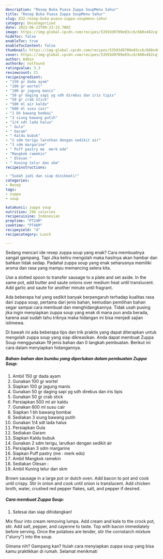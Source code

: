```yaml
---
description: "Resep Buka Puasa Zuppa SoupMenu Sahur"
title: "Resep Buka Puasa Zuppa SoupMenu Sahur"
slug: 832-resep-buka-puasa-zuppa-soupmenu-sahur
category: Uncategorized
date: 2022-06-22T09:23:23.700Z
image: https://img-global.cpcdn.com/recipes/53593d9709e03cc6/680x482cq70/zuppa-soup-foto-resep-utama.jpg
hideToc: false
enableToc: true
enableTocContent: false
thumbnail: https://img-global.cpcdn.com/recipes/53593d9709e03cc6/680x482cq70/zuppa-soup-foto-resep-utama.jpg
cover: https://img-global.cpcdn.com/recipes/53593d9709e03cc6/680x482cq70/zuppa-soup-foto-resep-utama.jpg
author: Admin
authorAv: notfound
ratingvalue: 3.3
reviewcount: 21
recipeingredient:
- "150 gr dada ayam"
- "100 gr wortel"
- "100 gr jagung manis"
- "50 gr daging sapi yg sdh direbus dan iris tipis"
- "50 gr crab stick"
- "500 ml air kaldu"
- "600 ml susu cair"
- "1 bh bawang bombai"
- "3 siung bawang putih"
- "1/4 sdt lada halus"
- " Gula"
- " Garam"
- " Kaldu bubuk"
- "2 sdm terigu larutkan dengan sedikit air"
- "3 sdm margarine"
- " Puff pastry me  merk edo"
- "Mangkok ramekin"
- " Olesan "
- " Kuning telur dan skm"
recipeinstructions:

- "Sudah jadi dan siap dinikmati!"
categories:
- Resep
tags:
- zuppa
- soup

katakunci: zuppa soup 
nutrition: 294 calories
recipecuisine: Indonesian
preptime: "PT24M"
cooktime: "PT46M"
recipeyield: "4"
recipecategory: Lunch

---
```



Sedang mencari ide resep zuppa soup yang enak? Cara membuatnya sangat gampang. Tapi Jika keliru mengolah maka hasilnya akan hambar dan bahkan tidak sedap. Padahal zuppa soup yang enak seharusnya memiliki aroma dan rasa yang mampu memancing selera kita.


Use a slotted spoon to transfer sausage to a plate and set aside. In the same pot, add butter and saute onions over medium heat until translucent. Add garlic and saute for another minute until fragrant.

Ada beberapa hal yang sedikit banyak berpengaruh terhadap kualitas rasa dari zuppa soup, pertama dari jenis bahan, kemudian pemilihan bahan segar sampai cara membuat dan menghidangkannya. Tidak usah pusing jika ingin menyiapkan zuppa soup yang enak di mana pun anda berada, karena asal sudah tahu triknya maka hidangan ini bisa menjadi sajian istimewa.


Di bawah ini ada beberapa tips dan trik praktis yang dapat diterapkan untuk mengolah zuppa soup yang siap dikreasikan. Anda dapat membuat Zuppa Soup menggunakan 19 jenis bahan dan 0 langkah pembuatan. Berikut ini cara dalam menyiapkan hidangannya.

<!--inarticleads1-->

##### Bahan-bahan dan bumbu yang diperlukan dalam pembuatan Zuppa Soup:

1. Ambil 150 gr dada ayam
1. Gunakan 100 gr wortel
1. Siapkan 100 gr jagung manis
1. Gunakan 50 gr daging sapi yg sdh direbus dan iris tipis
1. Gunakan 50 gr crab stick
1. Persiapkan 500 ml air kaldu
1. Gunakan 600 ml susu cair
1. Siapkan 1 bh bawang bombai
1. Sediakan 3 siung bawang putih
1. Gunakan 1/4 sdt lada halus
1. Persiapkan  Gula
1. Sediakan  Garam
1. Siapkan  Kaldu bubuk
1. Gunakan 2 sdm terigu, larutkan dengan sedikit air
1. Persiapkan 3 sdm margarine
1. Siapkan  Puff pastry (me : merk edo)
1. Ambil Mangkok ramekin
1. Sediakan  Olesan :
1. Ambil  Kuning telur dan skm


Brown sausage in a large pot or dutch oven. Add bacon to pot and cook until crispy. Stir in onion and cook until onion is translucent. Add chicken broth, water, crushed red pepper flakes, salt, and pepper if desired. 

<!--inarticleads2-->

##### Cara membuat Zuppa Soup:


1. Selesai dan siap dihidangkan!

Mix flour into cream removing lumps. Add cream and kale to the crock pot, stir. Add salt, pepper, and cayenne to taste. Top with bacon immediately before serving. Once the potatoes are tender, stir the cornstarch mixture (&#34;slurry&#34;) into the soup. 

Gimana nih? Gampang kan? Itulah cara menyiapkan zuppa soup yang bisa kamu praktikkan di rumah. Selamat menikmati
